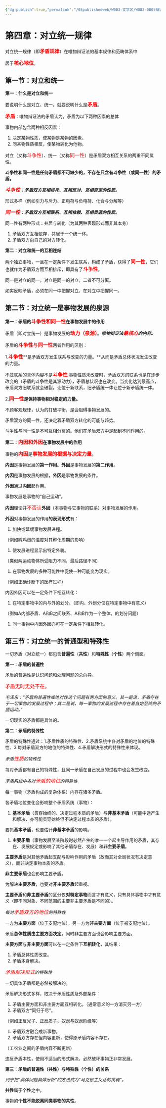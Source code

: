 ```yaml
---
{"dg-publish":true,"permalink":"/05publishedweb/W003-文学区/W003-0005辩证唯物主义核心知识点大合集/250302-04-第4章：对立统一规律/","noteIcon":"","created":"2025-03-19T09:04:36.428+08:00","updated":"2025-03-19T09:15:41.455+08:00"}
---
```


# **第四章：对立统一规律**

对立统一规律（即<font color="red" size="3">**矛盾规律**</font>）在唯物辩证法的基本规律和范畴体系中

居于<font color="red" size="3">**核心地位**</font>。

## **第一节：对立和统一**

**第一：什么是对立和统一**

要说明什么是对立、统一，就要说明什么是<font color="red" size="3">**矛盾**</font>。

<font color="red" size="3">**矛盾**</font>：唯物辩证法的矛盾认为，矛盾为以下两种因素的总体

事物内部包含两种相反因素：

1. 决定某物性质，使某物是某物的因素。
2. 同某物性质相反，使某物转化为他物。

对立（又称<font color="red" size="3">斗争性</font>）、统一（又称<font color="red" size="3">同一性</font>）是矛盾双方相互关系的两重不同属性。

**斗争性和同一性是任何矛盾都不可缺少的，不存在只含有斗争性（或同一性）的矛盾。**

<font color="red" size="3">**_斗争性_**</font>**_：矛盾双方互相排斥、互相反对、互相否定的性质。_**

形式多样（例如引力与斥力、正电荷与负电荷、化合与分解等）

<font color="red" size="3">**_同一性_**</font>**_：矛盾双方互相联系、互相依赖、互相贯通的性质。_**

同一性有两种形式：共居与转化（为其两种表现形式而非其本身）

1. 矛盾双方互相依存，共居于一个统一体。
2. 矛盾双方向自己的对方转化。

**第二：对立和统一的互相连结**

两个独立事物，一旦在一定条件下发生联系，构成了矛盾，获得了<font color="red" size="3">**同一性**</font>，它们也就作为矛盾双方而互相排斥，即具有了<font color="red" size="3">**斗争性**</font>。

同一是对立的同一，对立是同一的对立，二者不可分离。

如实反映矛盾，必须在同一中把握对立，在对立中把握同一。

## **第二节：对立统一是事物发展的泉源**

**第一：矛盾的<font color="red" size="3">斗争性和同一性</font>在事物发展中的作用**

矛盾（即对立统一）是事物发展的<font color="red" size="3">**动力（泉源）**</font>。**_唯物辩证法<font color="red" size="3">最核心</font>的内容。_**

矛盾的<font color="red" size="3">**斗争性**与**同一性**</font>两者作用的区别：

1.<font color="red" size="3">**斗争性**</font>**是矛盾双方发生联系与改变的力量。**从而是矛盾总体状况发生改变的力量。

不过联系的具体内容不是<font color="red" size="3"><font color="red" size="3"><font color="red" size="3"><font color="red" size="3">**斗争性**</font></font></font></font>
事物性质未改变时，矛盾双方的联系也是在逐步改变的（矛盾的斗争性是其源动力），矛盾总状况也在改变。当变化达到最高点，矛盾双方旧联系就会破裂，让位于新联系，旧矛盾统一体让位于新矛盾统一体。

2.<font color="red" size="3">**同一性**</font>**是保持事物相对稳定的力量。**

不顾客观规律，认为的打破平衡，是会阻碍事物发展的。

矛盾双方的同一性，还决定着矛盾双方转化的可能与趋势。

斗争性与同一性是不可互相分离的。他们在矛盾双方中是起到不同作用的。

**第二：<font color="red" size="3">内因和外因</font>在事物发展中的作用**

事物的<font color="red" size="3">**内因**</font>是<font color="red" size="3">**事物发展的根据与决定力量**</font>。

**内因**是事物发展的**第一作用**。**外因**是事物发展的**第二作用**。

**内因**是事物发展的根据，**外因**是事物发展的条件。

**外因**通过**内因**起作用。

事物发展是事物的“自己运动”。

**内因**理论并<font color="red" size="3">不否认</font>**外因**（本事物与它事物的联系）对事物发展的作用。

**外因**对事物发展的作用**的表现形式**有：

1. 加快或延缓事物发展进程。

（例如孵鸡蛋的温度对其孵化周期的影响）

1. 使发展进程显示出特定外貌。

（类似两运动物体所受阻力不同，最后路径不同）

1. 在事物发展的多种可能性中促使一种可能变为现实。

（例如正确诊断下的医疗过程）

内因外因可以在一定条件下相互转化：

1. 在特定事物中的内与外的划分。（即内、外划分仅在特定事物中有意义）

（例如A内部矛盾、A和B之间联系、A和B作为一个整体，的划分问题）

1. 同一事物中内因外因亦可在一定条件下相互转化。

## **第三节：对立统一的普通型和特殊性**

一切矛盾（对立统一）都包含**普遍性**（**共性**）和**特殊性**（**个性**）两个侧面。

**第一：矛盾的普遍性**

矛盾的普遍性是认识问题和处理问题的总向导。

<font color="red" size="3">矛盾无时无处不在。</font>

_毛泽东：“矛盾的普遍性或绝对性这个问题有两方面的意义。其一是说，矛盾存在于一切事物的发展过程中；其二是说，每一事物的发展过程中存在着自始至终的矛盾运动。”_

一切现实的矛盾都是具体的。

**第二：矛盾的特殊性**

矛盾的特殊性通过：1.矛盾性质的特殊性、2.矛盾系统中各对矛盾的地位的特殊性、3.每对矛盾双方的地位的特殊性、4.矛盾解决形式的特殊性来体现。

_矛盾<font color="red" size="3">_性质_</font>的特殊性_

每对矛盾都有自己的特殊性，且同一矛盾在自己发展的过程中也会发生改变。

_矛盾系统中各对_<font color="red" size="3">_矛盾的地位_</font>_的特殊性_

每一事物（矛盾构成的复杂体系）内存在诸多矛盾。

各矛盾地位变化会影响整个矛盾系统（事物）：

1. **基本矛盾**（贯穿始终的、决定过程本质的矛盾）与**非基本矛盾**（可能中途产生和解决、亦可能贯穿始终但不决定过程本质的矛盾）。

要抓**基本矛盾**，也要估计**非基本矛盾**的影响。

1. **主要矛盾**（事物发展至某阶段时必然产生的唯一一个起主导作用的矛盾，其存在、发展规定或影响了其他矛盾存在、发展）和**非主要矛盾**。

**主要矛盾**是对其他矛盾起支配与影响作用的矛盾（故而其对全局状况有决定意义），而非决定事物本质的矛盾。

**非主要矛盾**也会影响主要矛盾。

为解决**主要矛盾**，也要对**非主要矛盾**起重视。

**主要矛盾**和**非主要矛盾**的区分仅**对特定事物**而言才有意义，只有具体事物中才有意义（即不同对象、不同范围的主要非主要矛盾是不同的）。

_每对_<font color="red" size="3">_矛盾双方的地位_</font>_的特殊性_

一方为**主要方面**（位于支配地位），另一方为**非主要方面**（位于被支配地位）。

矛盾**总体性质由主要方面决定**，同时非主要方面也会影响主要方面。

**主要方面**与**非主要方面**可以在一定条件下**互相转化**，其结果：

1. 矛盾总体性质改变。
2. 矛盾本身解决。

<font color="red" size="3">_矛盾解决形式_</font>_的特殊性_

一切具体矛盾都是必然被解决的。

矛盾解决形式多样，取决于矛盾性质及外部条件：

1. 矛盾主要方面和非主要方面互相转化。（通常意义的一方消灭另一方）
2. 矛盾双方“同归于尽”。

（例如正反光子、正反质子、奴隶与奴隶阶级等）

1. 矛盾双方融合成新事物。
2. 矛盾双方存在但内容更新，使得原矛盾内容不存在。

（工农业之间的矛盾内容不断更新）

违反矛盾本性，使用不适当的形式解决，必然破坏事物正非常发展。

**第三：矛盾的普遍性（共性）与特殊性（个性）的关系**

_列宁把“具体问题具体分析”的方法成为“马克思主义活的灵魂”。_

**共性**属于**个性**之中。

事物的**个性不能脱离同类事物的共性**。